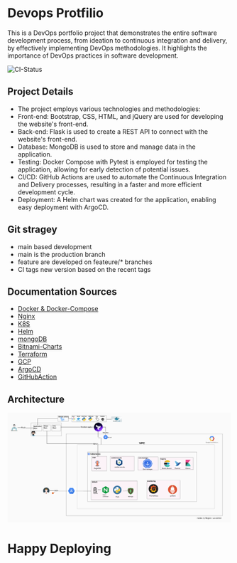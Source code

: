 # Devops Protfilio

This is a DevOps portfolio project that demonstrates the entire software development process, from ideation to continuous integration and delivery, by effectively implementing DevOps methodologies. It highlights the importance of DevOps practices in software development.

![CI-Status](https://github.com/elior7557/protfolio-DevOps-application/actions/workflows/CI_CD.yml/badge.svg)

## Project Details
 * The project employs various technologies and methodologies:
 * Front-end: Bootstrap, CSS, HTML, and jQuery are used for developing the website's front-end.
 * Back-end: Flask is used to create a REST API to connect with the website's front-end.
 * Database: MongoDB is used to store and manage data in the application.
 * Testing: Docker Compose with Pytest is employed for testing the application, allowing for early detection of potential issues.
 * CI/CD: GitHub Actions are used to automate the Continuous Integration and Delivery processes, resulting in a faster and more efficient development cycle.
 * Deployment: A Helm chart was created for the application, enabling easy deployment with ArgoCD.

## Git stragey
 * main based development
 * main is the production branch
 * feature are developed on feateure/* branches
 * CI tags new version based on the recent tags

 ## Documentation Sources
* [Docker & Docker-Compose](https://docs.docker.com/)
* [Nginx](https://nginx.org/en/docs/)
* [K8S](https://kubernetes.io/docs/home/)
* [Helm](https://helm.sh/docs/)
* [mongoDB](https://www.mongodb.com/docs/)
* [Bitnami-Charts](https://github.com/bitnami/charts)
* [Terraform](https://www.terraform.io/docs)
* [GCP](https://cloud.google.com/docs)
* [ArgoCD](https://argo-cd.readthedocs.io/en/stable/)
* [GitHubAction](https://docs.github.com/en/actions)
## Architecture
  ![arhitecture](./Architecture.png)


# Happy Deploying

